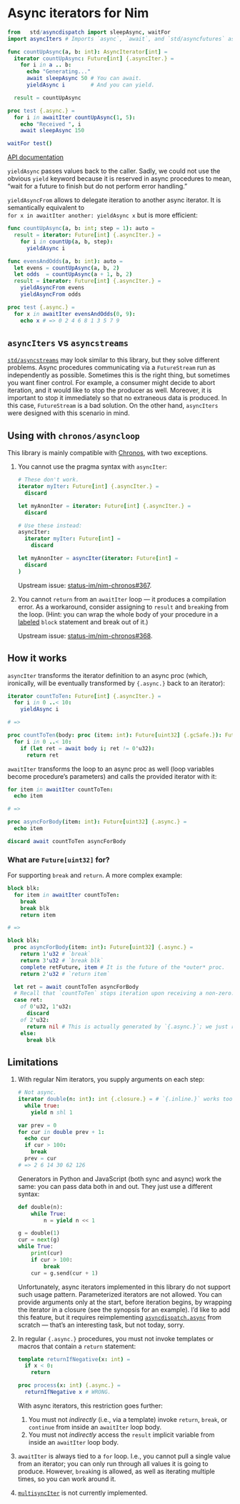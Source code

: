 # Async iterators for Nim

```nim
from   std/asyncdispatch import sleepAsync, waitFor
import asyncIters # Imports `async`, `await`, and `std/asyncfutures` as well.

func countUpAsync(a, b: int): AsyncIterator[int] =
  iterator countUpAsync: Future[int] {.asyncIter.} =
    for i in a .. b:
      echo "Generating..."
      await sleepAsync 50 # You can await.
      yieldAsync i        # And you can yield.

  result = countUpAsync

proc test {.async.} =
  for i in awaitIter countUpAsync(1, 5):
    echo "Received ", i
    await sleepAsync 150

waitFor test()
```

[API documentation](https://sirnickolas.github.io/asyncIters-Nim/asyncIters)

`yieldAsync` passes values back to the caller. Sadly, we could not use the obvious `yield` keyword
because it is reserved in async procedures to mean, “wait for a future to finish but do not perform
error handling.”

`yieldAsyncFrom` allows to delegate iteration to another async iterator. It is semantically
equivalent to  
`for x in awaitIter another: yieldAsync x` but is more efficient:

```nim
func countUpAsync(a, b: int; step = 1): auto =
  result = iterator: Future[int] {.asyncIter.} =
    for i in countUp(a, b, step):
      yieldAsync i

func evensAndOdds(a, b: int): auto =
  let evens = countUpAsync(a, b, 2)
  let odds  = countUpAsync(a + 1, b, 2)
  result = iterator: Future[int] {.asyncIter.} =
    yieldAsyncFrom evens
    yieldAsyncFrom odds

proc test {.async.} =
  for x in awaitIter evensAndOdds(0, 9):
    echo x # => 0 2 4 6 8 1 3 5 7 9
```


## `asyncIters` vs `asyncstreams`

[`std/asyncstreams`][asyncstreams] may look similar to this library, but they solve different
problems. Async procedures communicating via a `FutureStream` run as independently as possible.
Sometimes this is the right thing, but sometimes you want finer control. For example, a consumer
might decide to abort iteration, and it would like to stop the producer as well. Moreover, it is
important to stop it immediately so that no extraneous data is produced. In this case,
`FutureStream` is a bad solution. On the other hand, `asyncIters` were designed with this scenario
in mind.

[asyncstreams]: https://nim-lang.org/docs/asyncstreams.html


## Using with `chronos/asyncloop`

This library is mainly compatible with [Chronos][], with two exceptions.

1.  You cannot use the pragma syntax with `asyncIter`:

    ```nim
    # These don't work.
    iterator myIter: Future[int] {.asyncIter.} =
      discard

    let myAnonIter = iterator: Future[int] {.asyncIter.} =
      discard

    # Use these instead:
    asyncIter:
      iterator myIter: Future[int] =
        discard

    let myAnonIter = asyncIter(iterator: Future[int] =
      discard
    )
    ```

    Upstream issue: [status-im/nim-chronos#367][].

2.  You cannot `return` from an `awaitIter` loop — it produces a compilation error. As a workaround,
    consider assigning to `result` and `break`ing from the loop. (Hint: you can wrap the whole body
    of your procedure in a [labeled][block-stmt] `block` statement and break out of it.)

    Upstream issue: [status-im/nim-chronos#368][].

[Chronos]: https://github.com/status-im/nim-chronos
[status-im/nim-chronos#367]: https://github.com/status-im/nim-chronos/issues/367
[status-im/nim-chronos#368]: https://github.com/status-im/nim-chronos/issues/368
[block-stmt]: https://nim-lang.org/docs/manual.html#statements-and-expressions-block-statement


## How it works

`asyncIter` transforms the iterator definition to an async proc (which, ironically, will be
eventually transformed by `{.async.}` back to an iterator):

```nim
iterator countToTen: Future[int] {.asyncIter.} =
  for i in 0 ..< 10:
    yieldAsync i

# =>

proc countToTen(body: proc (item: int): Future[uint32] {.gcSafe.}): Future[uint32] {.async.} =
  for i in 0 ..< 10:
    if (let ret = await body i; ret != 0'u32):
      return ret
```

`awaitIter` transforms the loop to an async proc as well (loop variables become procedure’s
parameters) and calls the provided iterator with it:

```nim
for item in awaitIter countToTen:
  echo item

# =>

proc asyncForBody(item: int): Future[uint32] {.async.} =
  echo item

discard await countToTen asyncForBody
```


### What are `Future[uint32]` for?

For supporting `break` and `return`. A more complex example:

```nim
block blk:
  for item in awaitIter countToTen:
    break
    break blk
    return item

# =>

block blk:
  proc asyncForBody(item: int): Future[uint32] {.async.} =
    return 1'u32 # `break`
    return 3'u32 # `break blk`
    complete retFuture, item # It is the future of the *outer* proc.
    return 2'u32 # `return item`

  let ret = await countToTen asyncForBody
  # Recall that `countToTen` stops iteration upon receiving a non-zero.
  case ret:
    of 0'u32, 1'u32:
      discard
    of 2'u32:
      return nil # This is actually generated by `{.async.}`; we just reattach it here.
    else:
      break blk
```


## Limitations

1.  With regular Nim iterators, you supply arguments on each step:

    ```nim
    # Not async.
    iterator double(n: int): int {.closure.} = # `{.inline.}` works too.
      while true:
        yield n shl 1

    var prev = 0
    for cur in double prev + 1:
      echo cur
      if cur > 100:
        break
      prev = cur
    # => 2 6 14 30 62 126
    ```

    Generators in Python and JavaScript (both sync and async) work the same: you can pass data both
    in and out. They just use a different syntax:

    ```py
    def double(n):
        while True:
            n = yield n << 1

    g = double(1)
    cur = next(g)
    while True:
        print(cur)
        if cur > 100:
            break
        cur = g.send(cur + 1)
    ```

    Unfortunately, async iterators implemented in this library do not support such usage pattern.
    Parameterized iterators are not allowed. You can provide arguments only at the start, before
    iteration begins, by wrapping the iterator in a closure (see the synopsis for an example).
    I’d like to add this feature, but it requires reimplementing [`asyncdispatch.async`][asyncmacro]
    from scratch — that’s an interesting task, but not today, sorry.

    [asyncmacro]: https://github.com/nim-lang/Nim/blob/version-1-6/lib/pure/asyncmacro.nim

2.  In regular `{.async.}` procedures, you must not invoke templates or macros that contain
    a `return` statement:

    ```nim
    template returnIfNegative(x: int) =
      if x < 0:
        return

    proc process(x: int) {.async.} =
      returnIfNegative x # WRONG.
    ```

    With async iterators, this restriction goes further:

    1. You must not *indirectly* (i.e., via a template) invoke `return`, `break`, or `continue`
       from inside an `awaitIter` loop body.
    2. You must not *indirectly* access the `result` implicit variable from inside an `awaitIter`
       loop body.

3.  `awaitIter` is always tied to a `for` loop. I.e., you cannot pull a single value from
    an iterator; you can only run through all values it is going to produce. However, `break`ing
    is allowed, as well as iterating multiple times, so you can work around it.

4.  [`multisyncIter`][multisync] is not currently implemented.

    [multisync]: https://nim-lang.org/docs/asyncdispatch.html#multisync.m,untyped
